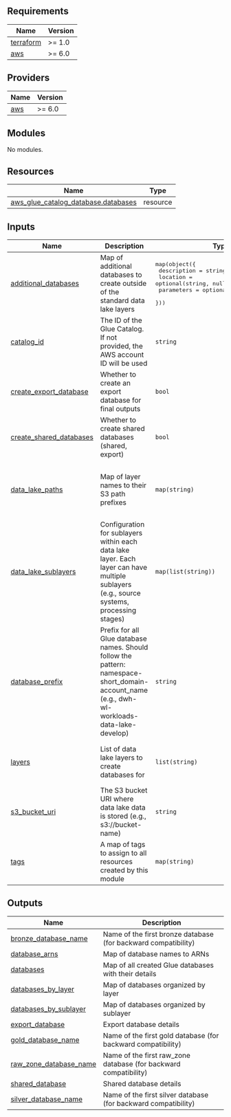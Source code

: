 <!-- BEGIN_TF_DOCS -->
## Requirements

| Name | Version |
|------|---------|
| <a name="requirement_terraform"></a> [terraform](#requirement\_terraform) | >= 1.0 |
| <a name="requirement_aws"></a> [aws](#requirement\_aws) | >= 6.0 |

## Providers

| Name | Version |
|------|---------|
| <a name="provider_aws"></a> [aws](#provider\_aws) | >= 6.0 |

## Modules

No modules.

## Resources

| Name | Type |
|------|------|
| [aws_glue_catalog_database.databases](https://registry.terraform.io/providers/hashicorp/aws/latest/docs/resources/glue_catalog_database) | resource |

## Inputs

| Name | Description | Type | Default | Required |
|------|-------------|------|---------|:--------:|
| <a name="input_additional_databases"></a> [additional\_databases](#input\_additional\_databases) | Map of additional databases to create outside of the standard data lake layers | <pre>map(object({<br>    description = string<br>    location    = optional(string, null)<br>    parameters  = optional(map(string), {})<br>  }))</pre> | `{}` | no |
| <a name="input_catalog_id"></a> [catalog\_id](#input\_catalog\_id) | The ID of the Glue Catalog. If not provided, the AWS account ID will be used | `string` | `null` | no |
| <a name="input_create_export_database"></a> [create\_export\_database](#input\_create\_export\_database) | Whether to create an export database for final outputs | `bool` | `true` | no |
| <a name="input_create_shared_databases"></a> [create\_shared\_databases](#input\_create\_shared\_databases) | Whether to create shared databases (shared, export) | `bool` | `true` | no |
| <a name="input_data_lake_paths"></a> [data\_lake\_paths](#input\_data\_lake\_paths) | Map of layer names to their S3 path prefixes | `map(string)` | <pre>{<br>  "bronze": "iceberg-warehouse/bronze",<br>  "gold": "iceberg-warehouse/gold",<br>  "silver": "iceberg-warehouse/silver"<br>}</pre> | no |
| <a name="input_data_lake_sublayers"></a> [data\_lake\_sublayers](#input\_data\_lake\_sublayers) | Configuration for sublayers within each data lake layer. Each layer can have multiple sublayers (e.g., source systems, processing stages) | `map(list(string))` | `{}` | no |
| <a name="input_database_prefix"></a> [database\_prefix](#input\_database\_prefix) | Prefix for all Glue database names. Should follow the pattern: namespace-short\_domain-account\_name (e.g., dwh-wl-workloads-data-lake-develop) | `string` | n/a | yes |
| <a name="input_layers"></a> [layers](#input\_layers) | List of data lake layers to create databases for | `list(string)` | <pre>[<br>  "bronze",<br>  "silver",<br>  "gold"<br>]</pre> | no |
| <a name="input_s3_bucket_uri"></a> [s3\_bucket\_uri](#input\_s3\_bucket\_uri) | The S3 bucket URI where data lake data is stored (e.g., s3://bucket-name) | `string` | n/a | yes |
| <a name="input_tags"></a> [tags](#input\_tags) | A map of tags to assign to all resources created by this module | `map(string)` | `{}` | no |

## Outputs

| Name | Description |
|------|-------------|
| <a name="output_bronze_database_name"></a> [bronze\_database\_name](#output\_bronze\_database\_name) | Name of the first bronze database (for backward compatibility) |
| <a name="output_database_arns"></a> [database\_arns](#output\_database\_arns) | Map of database names to ARNs |
| <a name="output_databases"></a> [databases](#output\_databases) | Map of all created Glue databases with their details |
| <a name="output_databases_by_layer"></a> [databases\_by\_layer](#output\_databases\_by\_layer) | Map of databases organized by layer |
| <a name="output_databases_by_sublayer"></a> [databases\_by\_sublayer](#output\_databases\_by\_sublayer) | Map of databases organized by sublayer |
| <a name="output_export_database"></a> [export\_database](#output\_export\_database) | Export database details |
| <a name="output_gold_database_name"></a> [gold\_database\_name](#output\_gold\_database\_name) | Name of the first gold database (for backward compatibility) |
| <a name="output_raw_zone_database_name"></a> [raw\_zone\_database\_name](#output\_raw\_zone\_database\_name) | Name of the first raw\_zone database (for backward compatibility) |
| <a name="output_shared_database"></a> [shared\_database](#output\_shared\_database) | Shared database details |
| <a name="output_silver_database_name"></a> [silver\_database\_name](#output\_silver\_database\_name) | Name of the first silver database (for backward compatibility) |
<!-- END_TF_DOCS -->